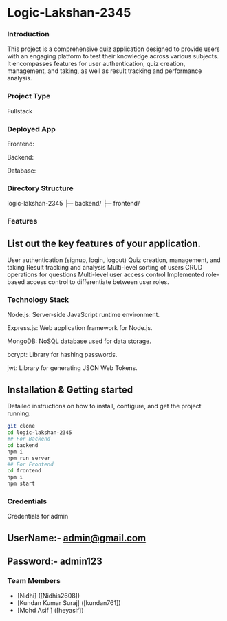 # Logic-Lakshan-2345

### Introduction
This project is a comprehensive quiz application designed to provide users with an engaging platform to test their knowledge across various subjects. It encompasses features for user authentication, quiz creation, management, and taking, as well as result tracking and performance analysis.

### Project Type
Fullstack

### Deployed App
Frontend: 

Backend: 

Database: 

### Directory Structure
logic-lakshan-2345 ├─ backend/ ├─ frontend/

### Features
## List out the key features of your application.

User authentication (signup, login, logout)
Quiz creation, management, and taking
Result tracking and analysis
Multi-level sorting of users
CRUD operations for questions 
Multi-level user access control
Implemented role-based access control to differentiate between user roles.

### Technology Stack
Node.js: Server-side JavaScript runtime environment.

Express.js: Web application framework for Node.js.

MongoDB: NoSQL database used for data storage.

bcrypt: Library for hashing passwords.

jwt: Library for generating JSON Web Tokens.

## Installation & Getting started
Detailed instructions on how to install, configure, and get the project running.

```bash
git clone 
cd logic-lakshan-2345
## For Backend
cd backend
npm i
npm run server
## For Frontend
cd frontend
npm i
npm start
```

### Credentials
 Credentials for admin
## UserName:- admin@gmail.com
## Password:- admin123

### Team Members
- [Nidhi] ([Nidhis2608])
- [Kundan Kumar Suraj] ([kundan761])
- [Mohd Asif ] ([heyasif])
